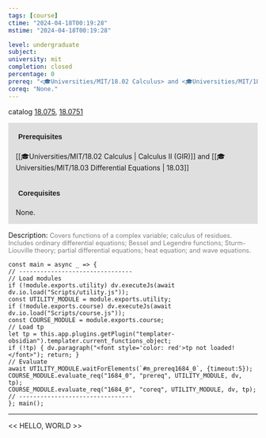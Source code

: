 ```yaml
---
tags: [course]
ctime: "2024-04-18T00:19:28"
mstime: "2024-04-18T00:19:28"

level: undergraduate
subject: 
university: mit
completion: closed
percentage: 0
prereq: "<🎓Universities/MIT/18.02 Calculus> and <🎓Universities/MIT/18.03 Differential Equations>"
coreq: "None."
---
```


catalog [18.075](http://student.mit.edu/catalog/m18a.html#18.075), [18.0751](http://student.mit.edu/catalog/m18a.html#18.0751)

<span style="display: block; padding: 15px; background-color: rgb(100, 100, 100, 0.2);"><font id="m_prereq1684_0" style="display: block; font-family: Arial, sans-serif; font-weight: bold; padding: 5px">Prerequisites</font><br><span id="prereq1684_0">[[🎓Universities/MIT/18.02 Calculus | Calculus II (GIR)]] and [[🎓Universities/MIT/18.03 Differential Equations | 18.03]]</span></span>
<span style="display: block; padding: 15px; background-color: rgb(100, 100, 100, 0.2);"><font id="m_coreq1684_0" style="display: block; font-family: Arial, sans-serif; font-weight: bold; padding: 5px">Corequisites</font><br><span id="coreq1684_0">None.</span></span>

<font style="">Description:</font>
<font style="color: grey; font-size: 0.8rem;">Covers functions of a complex variable; calculus of residues. Includes ordinary differential equations; Bessel and Legendre functions; Sturm-Liouville theory; partial differential equations; heat equation; and wave equations.</font>

```dataviewjs
const main = async _ => {
// --------------------------------
// Load modules
if (!module.exports.utility) dv.executeJs(await dv.io.load("Scripts/utility.js"));
const UTILITY_MODULE = module.exports.utility;
if (!module.exports.course) dv.executeJs(await dv.io.load("Scripts/course.js"));
const COURSE_MODULE = module.exports.course;
// Load tp
let tp = this.app.plugins.getPlugin("templater-obsidian").templater.current_functions_object;
if (!tp) { dv.paragraph("<font style='color: red'>tp not loaded!</font>"); return; }
// Evaluate
await UTILITY_MODULE.waitForElements(`#m_prereq1684_0`, {timeout:5});
COURSE_MODULE.evaluate_req("1684_0", "prereq", UTILITY_MODULE, dv, tp);
COURSE_MODULE.evaluate_req("1684_0", "coreq", UTILITY_MODULE, dv, tp);
// --------------------------------
}; main();
```

---

<< HELLO, WORLD >>
